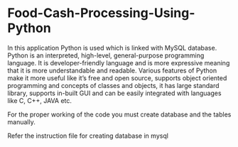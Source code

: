 # Food-Cash-Processing-Using-Python

In this application Python is used which is linked with MySQL database. Python is an interpreted, high-level, general-purpose programming language. It is developer-friendly language and is more expressive meaning that it is more understandable and readable. Various features of Python make it more useful like it’s free and open source, supports object oriented programming and concepts of classes and objects, it has large standard library, supports in-built GUI and can be easily integrated with languages like C, C++, JAVA etc.

For the proper working of the code you must create database and the tables manually.

Refer the instruction file for creating database in mysql
